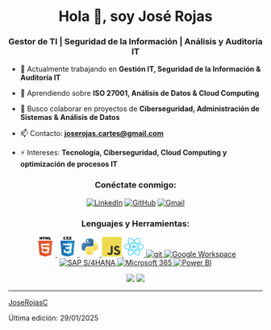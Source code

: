 <h1 align="center">Hola 👋, soy José Rojas</h1>
<h3 align="center">Gestor de TI | Seguridad de la Información | Análisis y Auditoría IT</h3>

- 🔭 Actualmente trabajando en **Gestión IT, Seguridad de la Información & Auditoría IT**

- 🌱 Aprendiendo sobre **ISO 27001, Análisis de Datos & Cloud Computing**

- 👯 Busco colaborar en proyectos de **Ciberseguridad, Administración de Sistemas & Análisis de Datos**

- 📫 Contacto: **joserojas.cartes@gmail.com**

- ⚡ Intereses: **Tecnología, Ciberseguridad, Cloud Computing y optimización de procesos IT**

<h3 align="center">Conéctate conmigo:</h3>
<div align="center">

[![LinkedIn](https://img.shields.io/badge/LinkedIn-0077B5?style=for-the-badge&logo=linkedin&logoColor=white)](https://www.linkedin.com/in/josei-rojas-cartes/)
[![GitHub](https://img.shields.io/badge/GitHub-181717?style=for-the-badge&logo=github&logoColor=white)](https://github.com/JoseRojasC)
[![Gmail](https://img.shields.io/badge/Gmail-D14836?style=for-the-badge&logo=gmail&logoColor=white)](mailto:joserojas.cartes@gmail.com)
  
</div>

<h3 align="center">Lenguajes y Herramientas:</h3>

<p align="center"> 
  <a href="https://www.w3.org/html/" target="_blank"> 
    <img src="https://raw.githubusercontent.com/devicons/devicon/master/icons/html5/html5-original-wordmark.svg" alt="html5" width="40" height="40"/> 
  </a>
  <a href="https://www.w3schools.com/css/" target="_blank"> 
    <img src="https://raw.githubusercontent.com/devicons/devicon/master/icons/css3/css3-original-wordmark.svg" alt="css3" width="40" height="40"/> 
  </a> 
  <a href="https://www.python.org" target="_blank"> 
    <img src="https://raw.githubusercontent.com/devicons/devicon/master/icons/python/python-original.svg" alt="python" width="40" height="40"/> 
  </a>  
  <a href="https://developer.mozilla.org/en-US/docs/Web/JavaScript" target="_blank"> 
    <img src="https://raw.githubusercontent.com/devicons/devicon/master/icons/javascript/javascript-original.svg" alt="javascript" width="40" height="40"/> 
  </a> 
  <a href="https://react.dev/" target="_blank"> 
    <img src="https://raw.githubusercontent.com/devicons/devicon/master/icons/react/react-original.svg" alt="react" width="40" height="40"/> 
  </a>
  <a href="https://git-scm.com/" target="_blank"> 
    <img src="https://www.vectorlogo.zone/logos/git-scm/git-scm-icon.svg" alt="git" width="40" height="40"/> 
  </a>
  <a href="https://workspace.google.com/" target="_blank"> 
    <img src="https://www.vectorlogo.zone/logos/google_cloud/google_cloud-icon.svg" alt="Google Workspace" width="40" height="40"/> 
  </a>
  <a href="https://www.sap.com/products/s4hana.html" target="_blank"> 
    <img src="https://www.vectorlogo.zone/logos/sap/sap-icon.svg" alt="SAP S/4HANA" width="40" height="40"/> 
  </a>
  <a href="https://www.microsoft.com/en-us/microsoft-365" target="_blank"> 
    <img src="https://upload.wikimedia.org/wikipedia/commons/4/44/Microsoft_365_%282022%29.svg" alt="Microsoft 365" width="40" height="40"/> 
  </a>
  <a href="https://powerbi.microsoft.com/" target="_blank"> 
    <img src="https://www.vectorlogo.zone/logos/microsoft_powerbi/microsoft_powerbi-icon.svg" alt="Power BI" width="40" height="40"/> 
  </a>
</p>

<p align= "center">
  <img height= "150" src="https://github-readme-stats.vercel.app/api?username=JoseRojasC&theme=react&show_icons=true&include_all_commits=true" />
  <img height= "150" src="https://github-readme-stats.vercel.app/api/top-langs/?username=JoseRojasC&theme=react&layout=compact" />
</p>

------

[JoseRojasC](https://github.com/JoseRojasC)

Última edición: 29/01/2025

